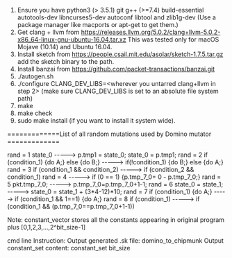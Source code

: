 1. Ensure you have python3 (> 3.5.1) git g++ (>=7.4) build-essential autotools-dev libncurses5-dev autoconf libtool and zlib1g-dev
(Use a package manager like macports or apt-get to get them.)
2. Get clang + llvm from https://releases.llvm.org/5.0.2/clang+llvm-5.0.2-x86_64-linux-gnu-ubuntu-16.04.tar.xz 
This was tested only for macOS Mojave (10.14) and Ubuntu 16.04.
3. Install sketch from https://people.csail.mit.edu/asolar/sketch-1.7.5.tar.gz
add the sketch binary to the path.
4. Install banzai from https://github.com/packet-transactions/banzai.git
5. ./autogen.sh
6. ./configure CLANG_DEV_LIBS=<wherever you untarred clang+llvm in step 2>
(make sure CLANG_DEV_LIBS is set to an absolute file system path)
7. make
8. make check
9. sudo make install (if you want to install it system wide).

=============List of all random mutations used by Domino mutator =============

rand = 1                               state_0 -----> p.tmp1 = state_0; state_0 = p.tmp1;
rand = 2 if (condition_1) {do A;} else {do B;} -----> if(!condition_1) {do B;} else {do A;}
rand = 3       if (condition_1 && condition_2) -----> if (condition_2 && condition_1) 
rand = 4                                       -----> if (0 == 1) {p.tmp_7_0= 0 - p.tmp_7_0;}
rand = 5       pkt.tmp_7_0;                    -----> p.tmp_7_0=p.tmp_7_0+1-1;
rand = 6                    state_0 = state_1; -----> state_0 = state_1 + (3*4-12)*10;
rand = 7              if (condition_1) {do A;} -----> if (condition_1 && 1==1) {do A;}
rand = 8                      if (condition_1) -----> if (condition_1 && (p.tmp_7_0==p.tmp_7_0+1-1))

Note:
constant_vector stores all the constants appearing in original program plus [0,1,2,3,...,2^bit_size-1]

cmd line Instruction:
Output generated .sk file: domino_to_chipmunk <source file name>
Output constant_set content: constant_set <source file name> bit_size
